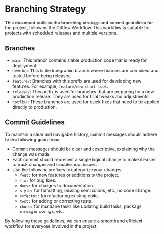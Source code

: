 # Branching Strategy

This document outlines the branching strategy and commit guidelines for the project, following the Gitflow Workflow. This workflow is suitable for projects with scheduled releases and multiple versions.

## Branches

- `main`: This branch contains stable production code that is ready for deployment.
- `develop`: This is the integration branch where features are combined and tested before being released.
- `feature/`: Branches with this prefix are used for developing new features. For example, `feature/new-chart-tool`.
- `release/`: This prefix is used for branches that are preparing for a new production release. They are used for final tweaks and adjustments.
- `hotfix/`: These branches are used for quick fixes that need to be applied directly to production.

## Commit Guidelines

To maintain a clear and navigable history, commit messages should adhere to the following guidelines:

- Commit messages should be clear and descriptive, explaining why the change was made.
- Each commit should represent a single logical change to make it easier to track changes and troubleshoot issues.
- Use the following prefixes to categorize your changes:
  - `feat:` for new features or additions to the project.
  - `fix:` for bug fixes.
  - `docs:` for changes to documentation.
  - `style:` for formatting, missing semi colons, etc.; no code change.
  - `refactor:` for refactoring existing code.
  - `test:` for adding or correcting tests.
  - `chore:` for mundane tasks like updating build tasks, package manager configs, etc.

By following these guidelines, we can ensure a smooth and efficient workflow for everyone involved in the project.